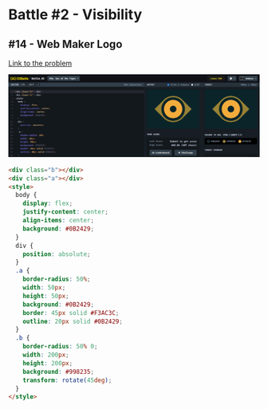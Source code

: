 # Battle #2 - Visibility

## #14 - Web Maker Logo

[Link to the problem](https://cssbattle.dev/play/16)

![result](./images/16_eye-of-the-tiger.png)

```html
<div class="b"></div>
<div class="a"></div>
<style>
  body {
    display: flex;
    justify-content: center;
    align-items: center;
    background: #0B2429;
  }
  div {
    position: absolute;
  }
  .a {
    border-radius: 50%;
    width: 50px;
    height: 50px;
    background: #0B2429;
    border: 45px solid #F3AC3C;
    outline: 20px solid #0B2429;
  }
  .b {
    border-radius: 50% 0;
    width: 200px;
    height: 200px;
    background: #998235;
    transform: rotate(45deg);
  }
</style>
```